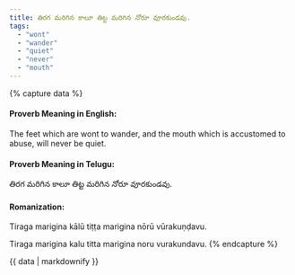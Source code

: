 ```yaml
---
title: తిరగ మరిగిన కాలూ తిట్ట మరిగిన నోరూ వూరకుండవు.
tags:
  - "wont"
  - "wander"
  - "quiet"
  - "never"
  - "mouth"
---
```


{% capture data %}
#### Proverb Meaning in English:
The feet which are wont to wander, and the mouth which is accustomed to abuse, will never be quiet.

#### Proverb Meaning in Telugu:
తిరగ మరిగిన కాలూ తిట్ట మరిగిన నోరూ వూరకుండవు.

#### Romanization:
Tiraga marigina kālū tiṭṭa marigina nōrū vūrakuṇḍavu.

Tiraga marigina kalu titta marigina noru vurakundavu.
{% endcapture %}

{{ data | markdownify }}

